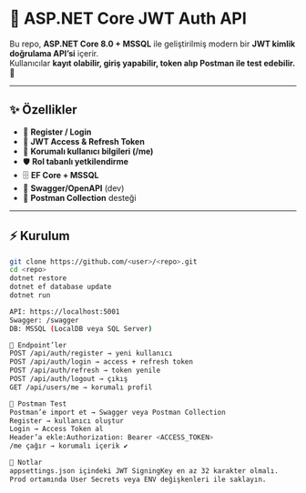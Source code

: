 # 🔐 ASP.NET Core JWT Auth API

Bu repo, **ASP.NET Core 8.0 + MSSQL** ile geliştirilmiş modern bir **JWT kimlik doğrulama API’si** içerir.  
Kullanıcılar **kayıt olabilir, giriş yapabilir, token alıp Postman ile test edebilir.** 🚀

---

## ✨ Özellikler
- 📝 **Register / Login**  
- 🔑 **JWT Access & Refresh Token**  
- 👤 **Korumalı kullanıcı bilgileri (/me)**  
- 🛡️ **Rol tabanlı yetkilendirme**  
- 🗄️ **EF Core + MSSQL**  
- 📑 **Swagger/OpenAPI** (dev)  
- 🧪 **Postman Collection** desteği  

---

## ⚡ Kurulum
```bash
git clone https://github.com/<user>/<repo>.git
cd <repo>
dotnet restore
dotnet ef database update
dotnet run

API: https://localhost:5001
Swagger: /swagger
DB: MSSQL (LocalDB veya SQL Server)

🚦 Endpoint’ler
POST /api/auth/register → yeni kullanıcı
POST /api/auth/login → access + refresh token
POST /api/auth/refresh → token yenile
POST /api/auth/logout → çıkış
GET /api/users/me → korumalı profil

🧪 Postman Test
Postman’e import et → Swagger veya Postman Collection
Register → kullanıcı oluştur
Login → Access Token al
Header’a ekle:Authorization: Bearer <ACCESS_TOKEN>
/me çağır → korumalı içerik ✔️

📌 Notlar
appsettings.json içindeki JWT SigningKey en az 32 karakter olmalı.
Prod ortamında User Secrets veya ENV değişkenleri ile saklayın.
